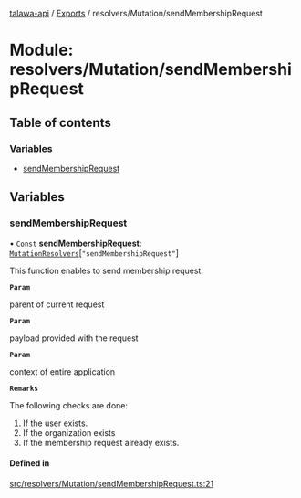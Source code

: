 [talawa-api](../README.md) / [Exports](../modules.md) / resolvers/Mutation/sendMembershipRequest

# Module: resolvers/Mutation/sendMembershipRequest

## Table of contents

### Variables

- [sendMembershipRequest](resolvers_Mutation_sendMembershipRequest.md#sendmembershiprequest)

## Variables

### sendMembershipRequest

• `Const` **sendMembershipRequest**: [`MutationResolvers`](types_generatedGraphQLTypes.md#mutationresolvers)[``"sendMembershipRequest"``]

This function enables to send membership request.

**`Param`**

parent of current request

**`Param`**

payload provided with the request

**`Param`**

context of entire application

**`Remarks`**

The following checks are done:
1. If the user exists.
2. If the organization exists
3. If the membership request already exists.

#### Defined in

[src/resolvers/Mutation/sendMembershipRequest.ts:21](https://github.com/PalisadoesFoundation/talawa-api/blob/ac416c4/src/resolvers/Mutation/sendMembershipRequest.ts#L21)
